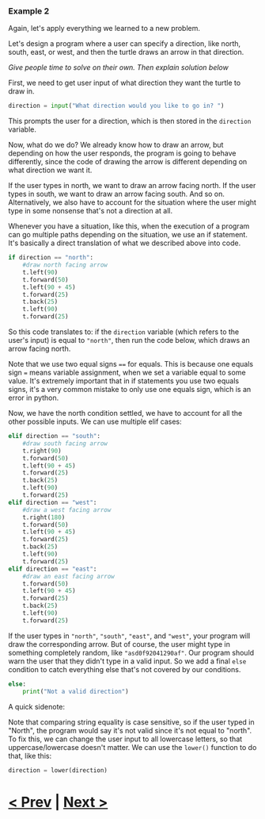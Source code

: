 ### Example 2

Again, let's apply everything we learned to a new problem.

Let's design a program where a user can specify a direction, like north, south, east, or west, and then the turtle draws an arrow in that direction. 

*Give people time to solve on their own. Then explain solution below*

First, we need to get user input of what direction they want the turtle to draw in. 

```python
direction = input("What direction would you like to go in? ")
```

This prompts the user for a direction, which is then stored in the `direction` variable.

Now, what do we do? We already know how to draw an arrow, but depending on how the user responds, the program is going to behave differently, since the code of drawing the arrow is different depending on what direction we want it. 

If the user types in north, we want to draw an arrow facing north. If the user types in south, we want to draw an arrow facing south. And so on. Alternatively, we also have to account for the situation where the user might type in some nonsense that's not a direction at all. 

Whenever you have a situation, like this, when the execution of a program can go multiple paths depending on the situation, we use an if statement. It's basically a direct translation of what we described above into code.

```python
if direction == "north":
    #draw north facing arrow
    t.left(90)
    t.forward(50)
    t.left(90 + 45)
    t.forward(25)
    t.back(25)
    t.left(90)
    t.forward(25)
```

So this code translates to: if the `direction` variable (which refers to the user's input) is equal to `"north"`, then run the code below, which draws an arrow facing north. 

Note that we use two equal signs `==` for equals. This is because one equals sign `=` means variable assignment, when we set a variable equal to some value. It's extremely important that in if statements you use two equals signs, it's a very common mistake to only use one equals sign, which is an error in python. 

Now, we have the north condition settled, we have to account for all the other possible inputs. We can use multiple elif cases:

```python
elif direction == "south":
    #draw south facing arrow
    t.right(90)
    t.forward(50)
    t.left(90 + 45)
    t.forward(25)
    t.back(25)
    t.left(90)
    t.forward(25)
elif direction == "west":
    #draw a west facing arrow
    t.right(180)
    t.forward(50)
    t.left(90 + 45)
    t.forward(25)
    t.back(25)
    t.left(90)
    t.forward(25)
elif direction == "east":
    #draw an east facing arrow
    t.forward(50)
    t.left(90 + 45)
    t.forward(25)
    t.back(25)
    t.left(90)
    t.forward(25)
```

If the user types in `"north"`, `"south"`, `"east"`, and `"west"`, your program will draw the corresponding arrow. But of course, the user might type in something completely random, like `"asd0f92041290af"`. Our program should warn the user that they didn't type in a valid input. So we add a final `else` condition to catch everything else that's not covered by our conditions.

```python
else:
    print("Not a valid direction")
```

A quick sidenote:

Note that comparing string equality is case sensitive, so if the user typed in "North", the program would say it's not valid since it's not equal to "north". To fix this, we can change the user input to all lowercase letters, so that uppercase/lowercase doesn't matter. We can use the `lower()` function to do that, like this:

```python
direction = lower(direction)
```

# [< Prev](https://github.com/Kevun1/hillsHacksWorkshop/blob/master/pages/ifstatements.md) | [Next >](https://github.com/Kevun1/hillsHacksWorkshop/blob/master/pages/forloop.md)
